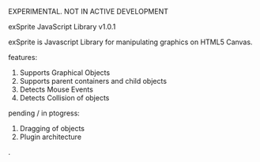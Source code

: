 
EXPERIMENTAL. NOT IN ACTIVE DEVELOPMENT

exSprite JavaScript Library v1.0.1

exSprite is Javascript Library for manipulating graphics on HTML5 Canvas.

features:

1. Supports Graphical Objects
2. Supports parent containers and child objects
3. Detects Mouse Events
4. Detects Collision of objects


pending / in ptogress:
1. Dragging of objects
2. Plugin architecture



.
